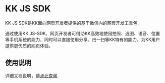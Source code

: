 # KK JS SDK
KK JS SDK是KK面向网页开发者提供的基于微信内的网页开发工具包.

通过使用KK JS-SDK，网页开发者可借助KK高效地使用拍照、选图、语音、位置等手机系统的能力，同时可以直接使用分享、扫一扫等KK特有的能力，为KK用户提供更优质的网页体验。

## 使用说明

详细文档说明，请[点此查阅](kk5.landray.com.cn:6789/jssdk/index.html).